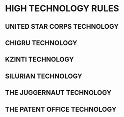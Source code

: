 # HIGH TECHNOLOGY RULES

## UNITED STAR CORPS TECHNOLOGY

## CHIGRU TECHNOLOGY

## KZINTI TECHNOLOGY

## SILURIAN TECHNOLOGY

## THE JUGGERNAUT TECHNOLOGY

## THE PATENT OFFICE TECHNOLOGY

